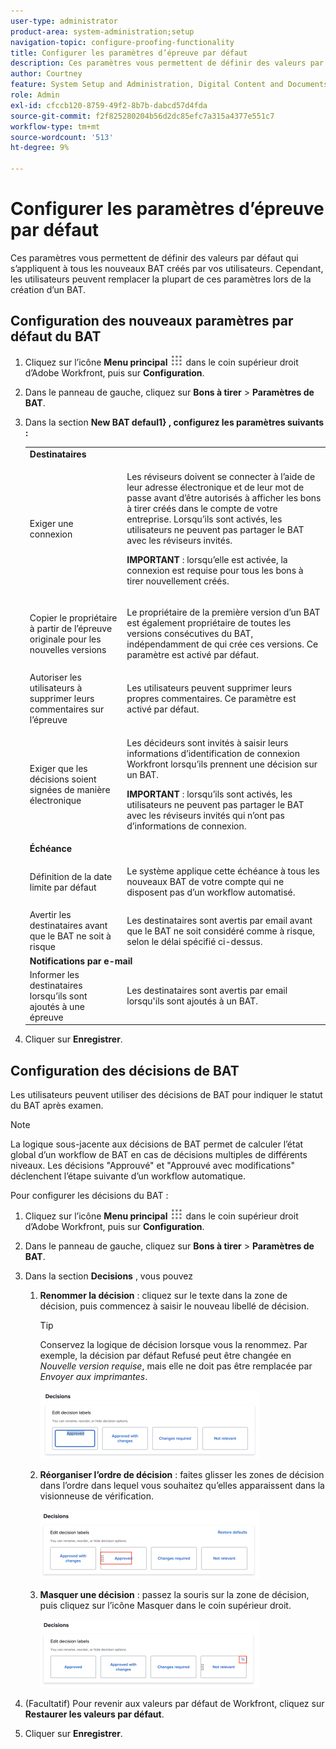 ```yaml
---
user-type: administrator
product-area: system-administration;setup
navigation-topic: configure-proofing-functionality
title: Configurer les paramètres d’épreuve par défaut
description: Ces paramètres vous permettent de définir des valeurs par défaut qui s’appliquent à tous les nouveaux BAT créés par vos utilisateurs. Cependant, les utilisateurs peuvent remplacer la plupart de ces paramètres lors de la création d’un BAT.
author: Courtney
feature: System Setup and Administration, Digital Content and Documents
role: Admin
exl-id: cfccb120-8759-49f2-8b7b-dabcd57d4fda
source-git-commit: f2f825280204b56d2dc85efc7a315a4377e551c7
workflow-type: tm+mt
source-wordcount: '513'
ht-degree: 9%

---
```


# Configurer les paramètres d’épreuve par défaut

Ces paramètres vous permettent de définir des valeurs par défaut qui s’appliquent à tous les nouveaux BAT créés par vos utilisateurs. Cependant, les utilisateurs peuvent remplacer la plupart de ces paramètres lors de la création d’un BAT.

## Configuration des nouveaux paramètres par défaut du BAT

1. Cliquez sur l’icône **Menu principal** ![](assets/main-menu-icon.png) dans le coin supérieur droit d’Adobe Workfront, puis sur **Configuration**.
1. Dans le panneau de gauche, cliquez sur **Bons à tirer** > **Paramètres de BAT**.
1. Dans la section **New BAT defaul1} , configurez les paramètres suivants :**

   <table style="table-layout:auto"> 
    <col> 
    <col> 
    <tbody> 
     <tr> 
      <td role="rowheader" colspan="2"><b>Destinataires</b></td> 
     </tr> 
     <tr> 
      <td role="rowheader">Exiger une connexion</td> 
      <td> <p>Les réviseurs doivent se connecter à l’aide de leur adresse électronique et de leur mot de passe avant d’être autorisés à afficher les bons à tirer créés dans le compte de votre entreprise. Lorsqu’ils sont activés, les utilisateurs ne peuvent pas partager le BAT avec les réviseurs invités.</p> <p><b>IMPORTANT</b> : lorsqu’elle est activée, la connexion est requise pour tous les bons à tirer nouvellement créés.</p> </td> 
     </tr> 
     <tr> 
      <td role="rowheader">Copier le propriétaire à partir de l’épreuve originale pour les nouvelles versions</td> 
      <td> <p>Le propriétaire de la première version d’un BAT est également propriétaire de toutes les versions consécutives du BAT, indépendamment de qui crée ces versions. Ce paramètre est activé par défaut.</p> </td> 
     </tr> 
     <tr> 
      <td role="rowheader">Autoriser les utilisateurs à supprimer leurs commentaires sur l’épreuve</td> 
      <td>Les utilisateurs peuvent supprimer leurs propres commentaires. Ce paramètre est activé par défaut.</td> 
     </tr> 
     <tr> 
      <td role="rowheader">Exiger que les décisions soient signées de manière électronique </td> 
      <td> <p>Les décideurs sont invités à saisir leurs informations d’identification de connexion Workfront lorsqu’ils prennent une décision sur un BAT.</p> <p><b>IMPORTANT</b> : lorsqu’ils sont activés, les utilisateurs ne peuvent pas partager le BAT avec les réviseurs invités qui n’ont pas d’informations de connexion.</p> </td> 
     </tr> 
     <tr> 
      <td role="rowheader" colspan="2"><b>Échéance</b></td> 
     </tr> 
     <tr> 
      <td role="rowheader">Définition de la date limite par défaut</td> 
      <td> <p>Le système applique cette échéance à tous les nouveaux BAT de votre compte qui ne disposent pas d’un workflow automatisé.</p> </td> 
     </tr> 
     <tr> 
      <td role="rowheader">Avertir les destinataires avant que le BAT ne soit à risque</td> 
      <td>Les destinataires sont avertis par email avant que le BAT ne soit considéré comme à risque, selon le délai spécifié ci-dessus.</td> 
     </tr> 
     <tr> 
      <td role="rowheader" colspan="2"><b>Notifications par e-mail</b></td> 
     </tr> 
     <tr> 
      <td role="rowheader">Informer les destinataires lorsqu’ils sont ajoutés à une épreuve</td> 
      <td>Les destinataires sont avertis par email lorsqu'ils sont ajoutés à un BAT.</td> 
     </tr> 
    </tbody> 
   </table>

1. Cliquer sur **Enregistrer**.

## Configuration des décisions de BAT

Les utilisateurs peuvent utiliser des décisions de BAT pour indiquer le statut du BAT après examen.

>[!NOTE]
>
>La logique sous-jacente aux décisions de BAT permet de calculer l’état global d’un workflow de BAT en cas de décisions multiples de différents niveaux. Les décisions &quot;Approuvé&quot; et &quot;Approuvé avec modifications&quot; déclenchent l’étape suivante d’un workflow automatique.

Pour configurer les décisions du BAT :

1. Cliquez sur l’icône **Menu principal** ![](assets/main-menu-icon.png) dans le coin supérieur droit d’Adobe Workfront, puis sur **Configuration**.
1. Dans le panneau de gauche, cliquez sur **Bons à tirer** > **Paramètres de BAT**.
1. Dans la section **Decisions** , vous pouvez

   1. **Renommer la décision** : cliquez sur le texte dans la zone de décision, puis commencez à saisir le nouveau libellé de décision.

      >[!TIP]
      >
      >Conservez la logique de décision lorsque vous la renommez. Par exemple, la décision par défaut Refusé peut être changée en *Nouvelle version requise*, mais elle ne doit pas être remplacée par *Envoyer aux imprimantes*.

      ![](assets/rename-decision-350x109.png)

   1. **Réorganiser l’ordre de décision** : faites glisser les zones de décision dans l’ordre dans lequel vous souhaitez qu’elles apparaissent dans la visionneuse de vérification.

      ![](assets/move-decision-350x110.png)

   1. **Masquer une décision** : passez la souris sur la zone de décision, puis cliquez sur l’icône Masquer dans le coin supérieur droit.

      ![](assets/hide-decision-350x109.png)

1. (Facultatif) Pour revenir aux valeurs par défaut de Workfront, cliquez sur **Restaurer les valeurs par défaut**.
1. Cliquer sur **Enregistrer**.
